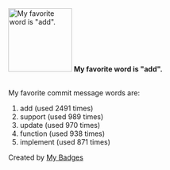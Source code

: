 <img src="https://my-badges.github.io/my-badges/favorite-word.png" alt="My favorite word is &quot;add&quot;." title="My favorite word is &quot;add&quot;." width="128">
<strong>My favorite word is &quot;add&quot;.</strong>
<br><br>

My favorite commit message words are:

1. add (used 2491 times)
2. support (used 989 times)
3. update (used 970 times)
4. function (used 938 times)
5. implement (used 871 times)


Created by <a href="https://github.com/my-badges/my-badges">My Badges</a>